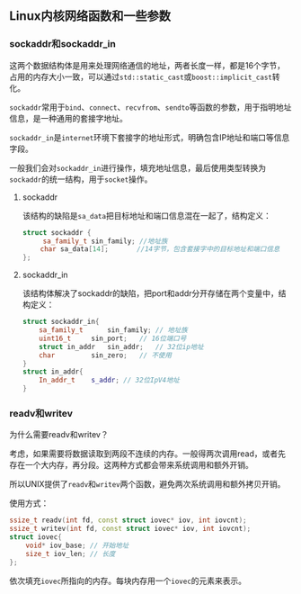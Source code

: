 ## Linux内核网络函数和一些参数

### sockaddr和sockaddr_in

这两个数据结构体是用来处理网络通信的地址，两者长度一样，都是16个字节，占用的内存大小一致，可以通过`std::static_cast`或`boost::implicit_cast`转化。

`sockaddr`常用于`bind`、`connect`、`recvfrom`、`sendto`等函数的参数，用于指明地址信息，是一种通用的套接字地址。

`sockaddr_in`是`internet`环境下套接字的地址形式，明确包含IP地址和端口等信息字段。

一般我们会对`sockaddr_in`进行操作，填充地址信息，最后使用类型转换为`sockaddr`的统一结构，用于`socket`操作。

1. sockaddr

   该结构的缺陷是`sa_data`把目标地址和端口信息混在一起了，结构定义：

   ```cpp
   struct sockaddr {
        sa_family_t sin_family; //地址族
   　　 char sa_data[14];       //14字节，包含套接字中的目标地址和端口信息  
   };
   ```

2. sockaddr_in

   该结构体解决了sockaddr的缺陷，把port和addr分开存储在两个变量中，结构定义：

   ```cpp
   struct sockaddr_in{
       sa_family_t		sin_family;	// 地址族
       uint16_t		sin_port;   // 16位端口号
       struct in_addr   sin_addr;   // 32位ip地址
       char			sin_zero;	// 不使用
   }
   struct in_addr{
       In_addr_t	s_addr;	// 32位IpV4地址
   }
   ```

### readv和writev

为什么需要readv和writev？

考虑，如果需要将数据读取到两段不连续的内存。一般得两次调用read，或者先存在一个大内存，再分段。这两种方式都会带来系统调用和额外开销。

所以UNIX提供了`readv`和`writev`两个函数，避免两次系统调用和额外拷贝开销。

使用方式：

```cpp
ssize_t readv(int fd, const struct iovec* iov, int iovcnt);
ssize_t writev(int fd, const struct iovec* iov, int iovcnt);
struct iovec{
    void* iov_base;	// 开始地址
    size_t iov_len;	// 长度
};
```

依次填充`iovec`所指向的内存。每块内存用一个`iovec`的元素来表示。

